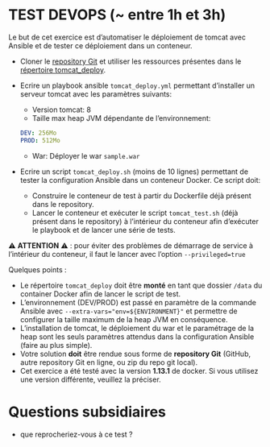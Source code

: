 # TEST DEVOPS (~ entre 1h et 3h)

Le but de cet exercice est d’automatiser le déploiement de tomcat avec Ansible et de tester ce déploiement dans un conteneur.


- Cloner le [repository Git](https://github.com/itidm/test) et utiliser les ressources présentes dans le [répertoire tomcat_deploy](./tomcat_deploy).

- Ecrire un playbook ansible ```tomcat_deploy.yml``` permettant d’installer un serveur tomcat avec les paramètres suivants:
  - Version tomcat: 8
  - Taille max heap JVM dépendante de l’environnement:

  ```yaml
  DEV: 256Mo
  PROD: 512Mo
  ```

  - War: Déployer le war  ```sample.war```

- Ecrire un script ```tomcat_deploy.sh``` (moins de 10 lignes) permettant de tester la configuration Ansible dans un conteneur Docker. Ce script doit:
  - Construire le conteneur de test à partir du Dockerfile déjà présent dans le repository.
  - Lancer le conteneur et exécuter le script ```tomcat_test.sh``` (déjà présent dans le repository) à l’intérieur du conteneur afin d’exécuter le playbook et de lancer une série de tests.

:warning: **ATTENTION** :warning: :  pour éviter des problèmes de démarrage de service à l’intérieur du conteneur, il faut le lancer avec l’option ```--privileged=true```

Quelques points :
- Le répertoire ```tomcat_deploy``` doit être **monté** en tant que dossier ```/data``` du container Docker afin de lancer le script de test.
- L’environnement (DEV/PROD) est passé en paramètre de la commande Ansible avec ```--extra-vars="env=${ENVIRONMENT}"``` et permettre de configurer la taille maximum de la heap JVM en conséquence.
- L’installation de tomcat, le déploiement du war et le paramétrage de la heap sont les seuls paramètres attendus dans la configuration Ansible (faire au plus simple).
- Votre solution **doit** être rendue sous forme de **repository Git** (GitHub, autre repository Git en ligne, ou zip du repo git local).
- Cet exercice a été testé avec la version **1.13.1** de docker. Si vous utilisez une version différente, veuillez la préciser.


# Questions subsidiaires
- que reprocheriez-vous à ce test ?
